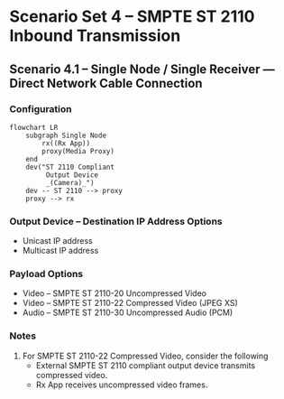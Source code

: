 # Scenario Set 4 – SMPTE ST 2110 Inbound Transmission

## Scenario 4.1 – Single Node / Single Receiver — Direct Network Cable Connection

### Configuration

```mermaid
flowchart LR
    subgraph Single Node
        rx((Rx App))
        proxy(Media Proxy)
    end
    dev("ST 2110 Compliant
         Output Device
         _(Camera)_")
    dev -- ST 2110 --> proxy
    proxy --> rx
```

### Output Device – Destination IP Address Options

* Unicast IP address
* Multicast IP address

### Payload Options

* Video – SMPTE ST 2110-20 Uncompressed Video
* Video – SMPTE ST 2110-22 Compressed Video (JPEG XS)
* Audio – SMPTE ST 2110-30 Uncompressed Audio (PCM)

### Notes

1. For SMPTE ST 2110-22 Compressed Video, consider the following
    * External SMPTE ST 2110 compliant output device transmits compressed video.
    * Rx App receives uncompressed video frames.
